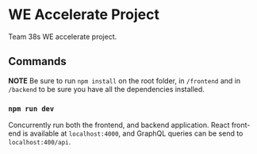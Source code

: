 # WE Accelerate Project

Team 38s WE accelerate project.

## Commands

**NOTE** Be sure to run `npm install` on the root folder, in `/frontend` and in `/backend` to be sure you have all the dependencies installed. 

### `npm run dev`

Concurrently run both the frontend, and backend application. React front-end is available at `localhost:4000`, and GraphQL queries can be send to `localhost:400/api`.
